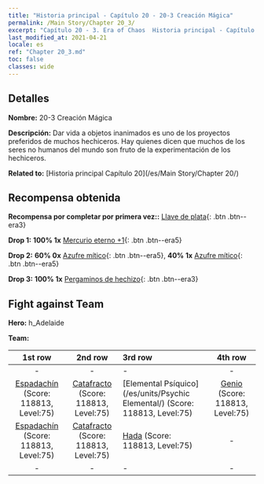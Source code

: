 ```yaml
---
title: "Historia principal - Capítulo 20 - 20-3 Creación Mágica"
permalink: /Main Story/Chapter 20_3/
excerpt: "Capítulo 20 - 3. Era of Chaos  Historia principal - Capítulo 20_3. 20-3 Creación Mágica"
last_modified_at: 2021-04-21
locale: es
ref: "Chapter 20_3.md"
toc: false
classes: wide
---
```


## Detalles

 **Nombre:** 20-3 Creación Mágica

 **Descripción:** Dar vida a objetos inanimados es uno de los proyectos preferidos de muchos hechiceros. Hay quienes dicen que muchos de los seres no humanos del mundo son fruto de la experimentación de los hechiceros.

 **Related to:** [Historia principal Capítulo 20](/es/Main Story/Chapter 20/)

## Recompensa obtenida

 **Recompensa por completar por primera vez::** [Llave de plata](/es/Items/con_693/){: .btn .btn--era3}

 **Drop 1:** **100% 1x** [Mercurio eterno +1](/es/Items/mat_70/){: .btn .btn--era5}

 **Drop 2:** **60% 0x** [Azufre mítico](/es/Items/mat_64/){: .btn .btn--era5}, **40% 1x** [Azufre mítico](/es/Items/mat_64/){: .btn .btn--era5}

 **Drop 3:** **100% 1x** [Pergaminos de hechizo](/es/Items/con_694/){: .btn .btn--era3}


## Fight against Team
 **Hero:** h_Adelaide

 **Team:**


  | 1st row | 2nd row | 3rd row | 4th row |
  |:----:|:----:|:----|:----:|
  | - | - | - | - |
  | [Espadachín](/es/units/Swordsman/) (Score: 118813, Level:75)  | [Catafracto](/es/units/Cavalier/) (Score: 118813, Level:75)  | [Elemental Psíquico](/es/units/Psychic Elemental/) (Score: 118813, Level:75)  | [Genio](/es/units/Genie/) (Score: 118813, Level:75)  |
  | [Espadachín](/es/units/Swordsman/) (Score: 118813, Level:75)  | [Catafracto](/es/units/Cavalier/) (Score: 118813, Level:75)  | [Hada](/es/units/Sprite/) (Score: 118813, Level:75)  | - |
  | - | - | - | - |


